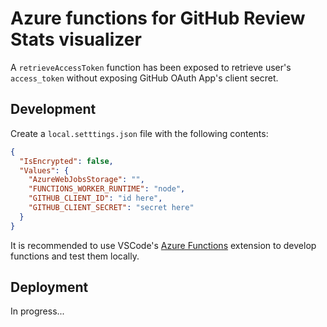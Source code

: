 # Azure functions for GitHub Review Stats visualizer

A `retrieveAccessToken` function has been exposed to retrieve user's `access_token` without exposing
GitHub OAuth App's client secret.

## Development

Create a `local.setttings.json` file with the following contents:

```json
{
  "IsEncrypted": false,
  "Values": {
    "AzureWebJobsStorage": "",
    "FUNCTIONS_WORKER_RUNTIME": "node",
    "GITHUB_CLIENT_ID": "id here",
    "GITHUB_CLIENT_SECRET": "secret here"
  }
}
```

It is recommended to use VSCode's [Azure Functions](https://marketplace.visualstudio.com/items?itemName=ms-azuretools.vscode-azurefunctions)
extension to develop functions and test them locally.

## Deployment

In progress...
